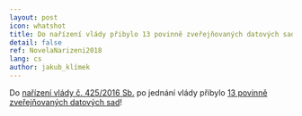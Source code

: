 ```yaml
---
layout: post
icon: whatshot
title: Do nařízení vlády přibylo 13 povinně zveřejňovaných datových sad
detail: false
ref: NovelaNarizeni2018
lang: cs
author: jakub_klímek
---
```


Do [nařízení vlády č. 425/2016 Sb.](https://www.zakonyprolidi.cz/cs/2016-425) po jednání vlády přibylo [13 povinně zveřejňovaných datových sad](https://apps.odok.cz/veklep-detail?pid=ALBSATDBAABK)!
